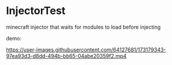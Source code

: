 # InjectorTest
minecraft injector that waits for modules to load before injecting

demo:

https://user-images.githubusercontent.com/64127681/173179343-97ea93d3-d8dd-494b-bb65-04abe20359f2.mp4

